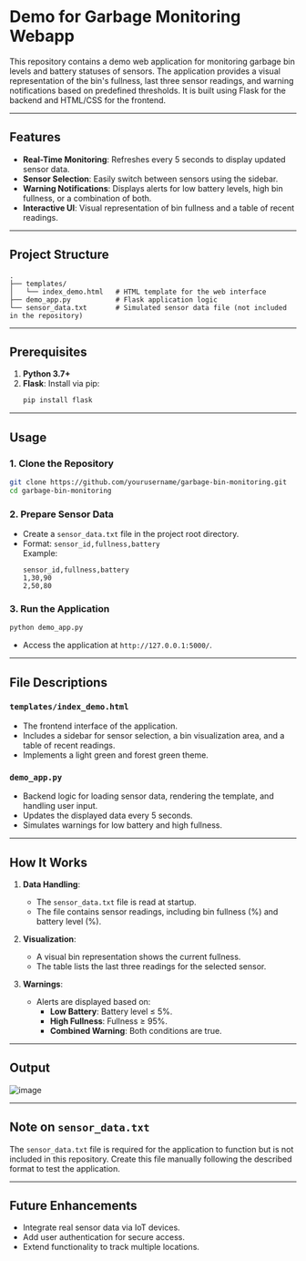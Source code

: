 # Demo for Garbage Monitoring Webapp

This repository contains a demo web application for monitoring garbage bin levels and battery statuses of sensors. The application provides a visual representation of the bin's fullness, last three sensor readings, and warning notifications based on predefined thresholds. It is built using Flask for the backend and HTML/CSS for the frontend.

---

## Features

- **Real-Time Monitoring**: Refreshes every 5 seconds to display updated sensor data.
- **Sensor Selection**: Easily switch between sensors using the sidebar.
- **Warning Notifications**: Displays alerts for low battery levels, high bin fullness, or a combination of both.
- **Interactive UI**: Visual representation of bin fullness and a table of recent readings.

---

## Project Structure

```
.
├── templates/
│   └── index_demo.html   # HTML template for the web interface
├── demo_app.py           # Flask application logic
└── sensor_data.txt       # Simulated sensor data file (not included in the repository)
```

---

## Prerequisites

1. **Python 3.7+**
2. **Flask**: Install via pip:
   ```bash
   pip install flask
   ```

---

## Usage

### 1. Clone the Repository
```bash
git clone https://github.com/yourusername/garbage-bin-monitoring.git
cd garbage-bin-monitoring
```

### 2. Prepare Sensor Data
- Create a `sensor_data.txt` file in the project root directory.
- Format: `sensor_id,fullness,battery`  
  Example:
  ```
  sensor_id,fullness,battery
  1,30,90
  2,50,80
  ```

### 3. Run the Application
```bash
python demo_app.py
```

- Access the application at `http://127.0.0.1:5000/`.

---

## File Descriptions

### `templates/index_demo.html`
- The frontend interface of the application.
- Includes a sidebar for sensor selection, a bin visualization area, and a table of recent readings.
- Implements a light green and forest green theme.

### `demo_app.py`
- Backend logic for loading sensor data, rendering the template, and handling user input.
- Updates the displayed data every 5 seconds.
- Simulates warnings for low battery and high fullness.

---

## How It Works

1. **Data Handling**:
   - The `sensor_data.txt` file is read at startup.
   - The file contains sensor readings, including bin fullness (%) and battery level (%).

2. **Visualization**:
   - A visual bin representation shows the current fullness.
   - The table lists the last three readings for the selected sensor.

3. **Warnings**:
   - Alerts are displayed based on:
     - **Low Battery**: Battery level ≤ 5%.
     - **High Fullness**: Fullness ≥ 95%.
     - **Combined Warning**: Both conditions are true.

---
## Output
![image](https://github.com/user-attachments/assets/6bc87797-eed3-4a9e-983b-c0a148c2dab1)


---

## Note on `sensor_data.txt`
The `sensor_data.txt` file is required for the application to function but is not included in this repository. Create this file manually following the described format to test the application.

---

## Future Enhancements
- Integrate real sensor data via IoT devices.
- Add user authentication for secure access.
- Extend functionality to track multiple locations.
